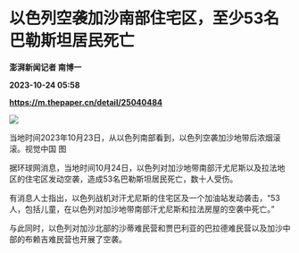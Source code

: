 # 以色列空袭加沙南部住宅区，至少53名巴勒斯坦居民死亡
**澎湃新闻记者 南博一**

**2023-10-24 05:58**

**https://m.thepaper.cn/detail/25040484**

![](https://imagecloud.thepaper.cn/thepaper/image/275/403/93.jpg)

当地时间2023年10月23日，从以色列南部看到，以色列空袭加沙地带后浓烟滚滚。视觉中国 图

据环球网消息，当地时间10月24日，以色列对加沙地带南部汗尤尼斯以及拉法地区的住宅区发动空袭，造成53名巴勒斯坦居民死亡，数十人受伤。

有消息人士指出，以色列战机对汗尤尼斯的住宅区及一个加油站发动袭击，“53人，包括儿童，在以色列对加沙地带南部汗尤尼斯和拉法房屋的空袭中死亡。”

与此同时，以色列对加沙北部的沙蒂难民营和贾巴利亚的巴拉德难民营以及加沙中部的布赖吉难民营也开展了空袭。